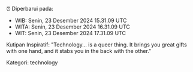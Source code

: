 ⏰ Diperbarui pada:
- WIB: Senin, 23 Desember 2024 15.31.09 UTC
- WITA: Senin, 23 Desember 2024 16.31.09 UTC
- WIT: Senin, 23 Desember 2024 17.31.09 UTC

Kutipan Inspiratif:
"Technology... is a queer thing. It brings you great gifts with one hand, and it stabs you in the back with the other."


Kategori: technology

